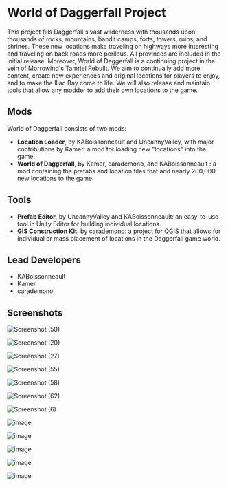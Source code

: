 # World of Daggerfall Project

This project fills Daggerfall's vast wilderness with thousands upon thousands of rocks, mountains, bandit camps, forts, towers, ruins, and shrines. These new locations make traveling on highways more interesting and traveling on back roads more perilous. All provinces are included in the initial release. Moreover, World of Daggerfall is a continuing project in the vein of Morrowind's Tamriel Rebuilt. We aim to continually add more content, create new experiences and original locations for players to enjoy, and to make the Iliac Bay come to life. We will also release and maintain tools that allow any modder to add their own locations to the game.

## Mods
World of Daggerfall consists of two mods:
- **Location Loader**, by KABoissonneault and UncannyValley, with major contributions by Kamer: a mod for loading new "locations" into the game.
- **World of Daggerfall**, by Kamer, carademono, and KABoissonneault : a mod containing the prefabs and location files that add nearly 200,000 new locations to the game.

## Tools
- **Prefab Editor**, by UncannyValley and KABoissonneault: an easy-to-use tool in Unity Editor for building individual locations.
- **GIS Construction Kit**, by carademono: a project for QGIS that allows for individual or mass placement of locations in the Daggerfall game world.

## Lead Developers
- KABoissonneault 
- Kamer
- carademono

## Screenshots

![Screenshot (50)](https://user-images.githubusercontent.com/73616371/144923020-d9432061-ce6b-4596-be00-61a414601815.png)

![Screenshot (20)](https://user-images.githubusercontent.com/73616371/144923074-e26643ef-cfc2-4e82-8c88-6435dd468690.png)

![Screenshot (27)](https://user-images.githubusercontent.com/73616371/144923100-c6a0a36b-3376-47bb-9b6d-4e21d28c2459.png)

![Screenshot (55)](https://user-images.githubusercontent.com/73616371/144923151-d2871a80-8f61-4466-8ab7-56f9c267129a.png)

![Screenshot (58)](https://user-images.githubusercontent.com/73616371/144923181-28e0e411-3733-48ab-b7d4-4eacbd941237.png)

![Screenshot (62)](https://user-images.githubusercontent.com/73616371/144923215-39c78bbb-e8b3-4e55-953e-14695a6adaf7.png)

![Screenshot (6)](https://user-images.githubusercontent.com/73616371/144923256-a5287bbc-8ec7-4d09-942f-189d9eddd86e.png)

![image](https://user-images.githubusercontent.com/73616371/144924061-4f8f9ab4-8d03-4d01-8ae6-218d89f44203.png)

![image](https://user-images.githubusercontent.com/73616371/144924229-2ce64561-a28a-4d2b-b3ce-4fc5a8f1a7c5.png)

![image](https://user-images.githubusercontent.com/73616371/144923724-fd7865dc-015c-4fc6-9c5c-fe3dcfabc979.png)

![image](https://user-images.githubusercontent.com/73616371/144923754-db514e16-7eab-4a69-90a0-6da6ff48f30d.png)

![image](https://user-images.githubusercontent.com/73616371/144923413-d03b3a44-c5b5-4721-b061-c48484bced48.png)
